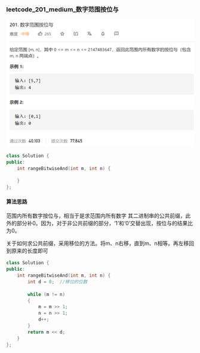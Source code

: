 ### leetcode_201_medium_数字范围按位与

![image-20210217200637774](leetcode_201_medium_数字范围按位与.assets/image-20210217200637774.png)

```c++
class Solution {
public:
    int rangeBitwiseAnd(int m, int n) {

    }
};
```

#### 算法思路

范围内所有数字按位与，相当于是求范围内所有数字 其二进制串的公共前缀，此外的部分补0。因为，对于非公共前缀的部分，‘1’和‘0’交替出现，按位与的结果比为0。

关于如何求公共前缀，采用移位的方法。将m、n右移，直到m、n相等。再左移回到原来的长度即可

```c++
class Solution {
public:
	int rangeBitwiseAnd(int m, int n) {
		int d = 0;  //移位的位数

		while (m != n)
		{
			m = m >> 1;
			n = n >> 1;
			d++;
		}
		return m << d;
	}
};
```

